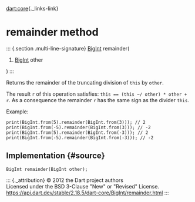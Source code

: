 [dart:core](../../dart-core/dart-core-library){._links-link}

remainder method
================

::: {.section .multi-line-signature}
[BigInt](../bigint-class) remainder(

1.  [BigInt](../bigint-class) other

)
:::

Returns the remainder of the truncating division of `this` by `other`.

The result `r` of this operation satisfies:
`this == (this ~/ other) * other + r`. As a consequence the remainder
`r` has the same sign as the divider `this`.

Example:

``` {.language-dart data-language="dart"}
print(BigInt.from(5).remainder(BigInt.from(3))); // 2
print(BigInt.from(-5).remainder(BigInt.from(3))); // -2
print(BigInt.from(5).remainder(BigInt.from(-3))); // 2
print(BigInt.from(-5).remainder(BigInt.from(-3))); // -2
```

Implementation {#source}
--------------

``` {.language-dart data-language="dart"}
BigInt remainder(BigInt other);
```

::: {._attribution}
© 2012 the Dart project authors\
Licensed under the BSD 3-Clause \"New\" or \"Revised\" License.\
<https://api.dart.dev/stable/2.18.5/dart-core/BigInt/remainder.html>
:::
